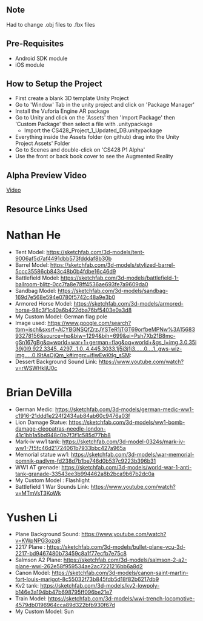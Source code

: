 ## Note
Had to change .obj files to .fbx files

## Pre-Requisites
* Android SDK module
* iOS module

## How to Setup the Project
* First create a blank 3D template Unity Project 
* Go to 'Window' Tab in the unity project and click on 'Package Manager'
* Install the Vuforia Engine AR package
* Go to Unity and click on the 'Assets' then 'Import Package' then 'Custom Package' then select a file with .unitypackage
  * Import the CS428_Project_1_Updated_DB.unitypackage 
* Everything inside the Assets folder (on github) drag into the Unity Project Assets' Folder
* Go to Scenes and double-click on 'CS428 P1 Alpha'
* Use the front or back book cover to see the Augmented Reality

## Alpha Preview Video
[Video](https://youtu.be/G-XyPLei2HI)

## Resource Links Used

# Nathan He
* Tent Model: https://sketchfab.com/3d-models/tent-9006af5d7af4491dbb573fdddaf8b30b
* Barrel Model: https://sketchfab.com/3d-models/stylized-barrel-5ccc35586cb843c48b0b4fdbe16c46d9
* Battlefield Model: https://sketchfab.com/3d-models/battlefield-1-ballroom-blitz-0cc7fa8e78ff4536ae693fe7a9609da0
* Sandbag Model: https://sketchfab.com/3d-models/sandbag-169d7e568e594e0780f5742c48a9e3b0
* Armored Horse Model: https://sketchfab.com/3d-models/armored-horse-98c3f1c40a6b422dba76bf5403e0a3d8
* My Custom Model: German flag pole
* Image used: https://www.google.com/search?tbm=isch&sxsrf=ACYBGNSQfZrzJYSTeR1jTGT69orfbeMPNw%3A1568393278156&source=hp&biw=1294&bih=699&ei=Psh7Xb21B8mc-gSn167gBg&q=world+war+1+german+flag&oq=world+&gs_l=img.3.0.35i39j0l9.922.3345..4297...1.0..4.445.3033.1j5j3j1j3......0....1..gws-wiz-img.....0.l9tAsOjQm_k#imgrc=ifjwEwKtlg_sSM:
* Dessert Background Sound Link: https://www.youtube.com/watch?v=rWSWHkljU0c

# Brian DeVilla
* German Medic: https://sketchfab.com/3d-models/german-medic-ww1-c1916-21ddd1e224f2434ab84ab60c9476a03f
* Lion Damage Statue: https://sketchfab.com/3d-models/ww1-bomb-damage-cleopatras-needle-london-41c1bb1a5bd948c0b7f3f1c585d77bb8
* Mark-iv ww1 tank: https://sketchfab.com/3d-model-0324s/mark-iv-ww1-7f5fc46d21724061b7933bbc427a965a
* Memorial statue ww1: https://sketchfab.com/3d-models/war-memorial-pomnik-padlym-fd238d7b1be746d0b537c9223b396b31
* WW1 AT grenade: https://sketchfab.com/3d-models/world-war-1-anti-tank-granade-33543ee3b994462a8b2bca9b67b2dc0a
* My Custom Model : Flashlight
* Battlefield 1 War Sounds Link: https://www.youtube.com/watch?v=MTmVsT3KoWk

# Yushen Li
* Plane Background Sound: https://www.youtube.com/watch?v=KWpNPG3ozq8
* 2217 Plane : https://sketchfab.com/3d-models/bullet-plane-vcu-3d-2217-bd9467480b73459c8a1f77ecfb7e75c8
* Salmson A2 Plane: https://sketchfab.com/3d-models/salmson-2-a2-plane-wwi-262e58f959534ae2ac7221216bb6a8d2
* Canon Model: https://sketchfab.com/3d-models/canon-saint-martin-fort-louis-marigot-8c55032f73b845fdb5d18f82b6217db9
* Kv2 tank: https://sketchfab.com/3d-models/kv2-lowpoly-b146e3a194bb47b698795ff096be21e7
* Train Model: https://sketchfab.com/3d-models/wwi-trench-locomotive-4579db0196964cca89d322bfb930f67d
* My Custom Model: Sun

